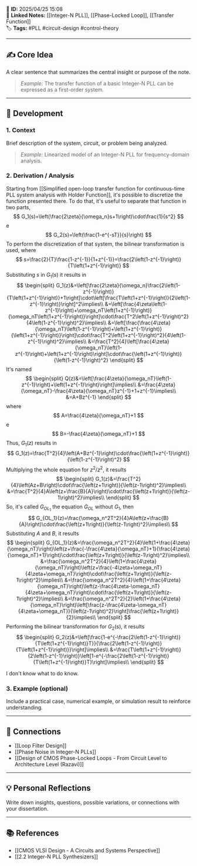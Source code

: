 📌 **ID:** 2025/04/25 15:08  
🔗 **Linked Notes:** [[Integer-N PLL]], [[Phase-Locked Loop]], [[Transfer Function]]  
🏷️ **Tags:** #PLL #circuit-design #control-theory

---

## ✍️ Core Idea  
A clear sentence that summarizes the central insight or purpose of the note.  
> *Example:* The transfer function of a basic Integer-N PLL can be expressed as a first-order system.

---

## 🧩 Development

### 1. Context  
Brief description of the system, circuit, or problem being analyzed.  
> *Example:* Linearized model of an Integer-N PLL for frequency-domain analysis.

### 2. Derivation / Analysis  
Starting from [[Simplified open-loop transfer function for continuous-time PLL system analysis with Holder Function]], it's possible to discretize the function presented there. To do that, it's useful to separate that function in two parts,
$$
G_1(s)=\left(\frac{2\zeta}{\omega_n}s+1\right)\cdot\frac{1}{s^2}
$$
e
$$
G_2(s)=\left(\frac{1-e^{-sT}}{s}\right)
$$
To perform the discretization of that system, the bilinear transformation is used, where
$$
s=\frac{2}{T}\frac{1-z^{-1}}{1+z^{-1}}=\frac{2\left(1-z^{-1}\right)}{T\left(1+z^{-1}\right)}
$$
Substituting $s$ in $G_1(s)$ it results in
$$
\begin{split}
G_1(z)&=\left[\frac{2\zeta}{\omega_n}\frac{2\left(1-z^{-1}\right)}{T\left(1+z^{-1}\right)}+1\right]\cdot\left[\frac{T\left(1+z^{-1}\right)}{2\left(1-z^{-1}\right)}\right]^2\implies\\
&=\left[\frac{4\zeta\left(1-z^{-1}\right)+\omega_nT\left(1+z^{-1}\right)}{\omega_nT\left(1+z^{-1}\right)}\right]\cdot\frac{T^2\left(1+z^{-1}\right)^2}{4\left(1-z^{-1}\right)^2}\implies\\
&=\left[\frac{\frac{4\zeta}{\omega_nT}\left(1-z^{-1}\right)+\left(1+z^{-1}\right)}{\left(1+z^{-1}\right)}\right]\cdot\frac{T^2\left(1+z^{-1}\right)^2}{4\left(1-z^{-1}\right)^2}\implies\\
&=\frac{T^2}{4}\left[\frac{4\zeta}{\omega_nT}\left(1-z^{-1}\right)+\left(1+z^{-1}\right)\right]\cdot\frac{\left(1+z^{-1}\right)}{\left(1-z^{-1}\right)^2}
\end{split}
$$
It's named
$$
\begin{split}
Q(z)&=\left[\frac{4\zeta}{\omega_nT}\left(1-z^{-1}\right)+\left(1+z^{-1}\right)\right]\implies\\
&=\frac{4\zeta}{\omega_nT}-\frac{4\zeta}{\omega_nT}z^{-1}+1+z^{-1}\implies\\
&=A+Bz^{-1}
\end{split}
$$
where
$$
A=\frac{4\zeta}{\omega_nT}+1
$$
e
$$
B=-\frac{4\zeta}{\omega_nT}+1
$$
Thus, $G_1(z)$ results in
$$
G_1(z)=\frac{T^2}{4}\left(A+Bz^{-1}\right)\cdot\frac{\left(1+z^{-1}\right)}{\left(1-z^{-1}\right)^2}
$$
Multiplying the whole equation for $z^2/z^2$, it results
$$
\begin{split}
G_1(z)&=\frac{T^2}{4}\left(Az+B\right)\cdot\frac{\left(z+1\right)}{\left(z-1\right)^2}\implies\\
&=\frac{T^2}{4}A\left(z+\frac{B}{A}\right)\cdot\frac{\left(z+1\right)}{\left(z-1\right)^2}\implies\\
\end{split}
$$
So, it's called $G_{OL_1}$ the equation $G_{OL}$ without $G_1$, then
$$
G_{OL_1}(z)=\frac{\omega_n^2T^2}{4}A\left(z+\frac{B}{A}\right)\cdot\frac{\left(z+1\right)}{\left(z-1\right)^2}\implies\\
$$
Substituting $A$ and $B$, it results
$$
\begin{split}
G_{OL_1}(z)&=\frac{\omega_n^2T^2}{4}\left(1+\frac{4\zeta}{\omega_nT}\right)\left(z+\frac{-\frac{4\zeta}{\omega_nT}+1}{\frac{4\zeta}{\omega_nT}+1}\right)\cdot\frac{\left(z+1\right)}{\left(z-1\right)^2}\implies\\
&=\frac{\omega_n^2T^2}{4}\left(1+\frac{4\zeta}{\omega_nT}\right)\left(z+\frac{-4\zeta+\omega_nT}{4\zeta+\omega_nT}\right)\cdot\frac{\left(z+1\right)}{\left(z-1\right)^2}\implies\\
&=\frac{\omega_n^2T^2}{4}\left(1+\frac{4\zeta}{\omega_nT}\right)\left(z-\frac{4\zeta-\omega_nT}{4\zeta+\omega_nT}\right)\cdot\frac{\left(z+1\right)}{\left(z-1\right)^2}\implies\\
&=\frac{\omega_n^2T^2}{2}\left(1+\frac{4\zeta}{\omega_nT}\right)\left[\frac{z-\frac{4\zeta-\omega_nT}{4\zeta+\omega_nT}}{\left(z-1\right)^2}\right]\frac{\left(z+1\right)}{2}\implies\\
\end{split}
$$
Performing the bilinear transformation for $G_2(s)$, it results
$$
\begin{split}
G_2(z)&=\left[\frac{1-e^{-\frac{2\left(1-z^{-1}\right)}{T\left(1+z^{-1}\right)}T}}{\frac{2\left(1-z^{-1}\right)}{T\left(1+z^{-1}\right)}}\right]\implies\\
&=\frac{T\left(1+z^{-1}\right)}{2\left(1-z^{-1}\right)}\left[1-e^{-\frac{2\left(1-z^{-1}\right)}{T\left(1+z^{-1}\right)}T}\right]\implies\\
\end{split}
$$

I don't know what to do know.







### 3. Example (optional)  
Include a practical case, numerical example, or simulation result to reinforce understanding.

---

## 🔁 Connections  
- [[Loop Filter Design]]  
- [[Phase Noise in Integer-N PLLs]]  
- [[Design of CMOS Phase-Locked Loops - From Circuit Level to Architecture Level (Razavi)]]

---

## 💡 Personal Reflections  
Write down insights, questions, possible variations, or connections with your dissertation.

---

## 📚 References  
- [[CMOS VLSI Design - A Circuits and Systems Perspective]]
- [[2.2 Integer-N PLL Synthesizers]] 
